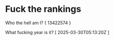 # Fuck the rankings

Who the hell am I?
{ 13422574 }

What fucking year is it?
[ 2025-03-30T05:13:20Z ]
